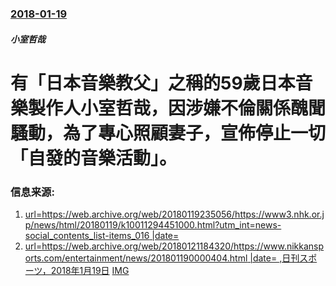### [2018-01-19](/news/2018/01/19/index.md)

##### 小室哲哉
# 有「日本音樂教父」之稱的59歲日本音樂製作人小室哲哉，因涉嫌不倫關係醜聞騷動，為了專心照顧妻子，宣佈停止一切「自發的音樂活動」。 




### 信息来源:

1. [url=https://web.archive.org/web/20180119235056/https://www3.nhk.or.jp/news/html/20180119/k10011294451000.html?utm_int=news-social_contents_list-items_016 |date= ](https://www3.nhk.or.jp/news/html/20180119/k10011294451000.html?utm_int=news-social_contents_list-items_016)
2. [url=https://web.archive.org/web/20180121184320/https://www.nikkansports.com/entertainment/news/201801190000404.html |date= ,日刊スポーツ，2018年1月19日](https://www.nikkansports.com/entertainment/news/201801190000404.html) [IMG](https://www.nikkansports.com/entertainment/news/img/201801190000404-nsogp_0.jpg)
